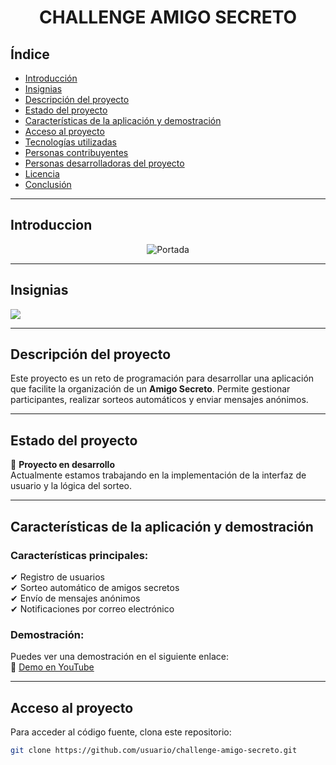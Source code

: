 <h1 align="center">CHALLENGE AMIGO SECRETO</h1>

## Índice

* [Introducción](#introduccion)
* [Insignias](#insignias)
* [Descripción del proyecto](#descripción-del-proyecto)
* [Estado del proyecto](#estado-del-proyecto)
* [Características de la aplicación y demostración](#características-de-la-aplicación-y-demostración)
* [Acceso al proyecto](#acceso-al-proyecto)
* [Tecnologías utilizadas](#tecnologías-utilizadas)
* [Personas contribuyentes](#personas-contribuyentes)
* [Personas desarrolladoras del proyecto](#personas-desarrolladoras-del-proyecto)
* [Licencia](#licencia)
* [Conclusión](#conclusión)

---

## Introduccion
<p align="center">
   <img src="C:\Users\israe\Claro drive\Curso Oracle Alura\Lógica de Programación JavaScript\Challenge Amigo Secreto\challenge-amigo-secreto_esp-main\assets\friend-secret.png" alt="Portada">
</p>



---

## Insignias
<p align="left">
   <img src="https://img.shields.io/badge/STATUS-EN%20DESARROLLO-green">
</p>

---

## Descripción del proyecto

Este proyecto es un reto de programación para desarrollar una aplicación que facilite la organización de un **Amigo Secreto**. Permite gestionar participantes, realizar sorteos automáticos y enviar mensajes anónimos.

---

## Estado del proyecto

🚀 **Proyecto en desarrollo**  
Actualmente estamos trabajando en la implementación de la interfaz de usuario y la lógica del sorteo.

---

## Características de la aplicación y demostración

### Características principales:
✔ Registro de usuarios  
✔ Sorteo automático de amigos secretos  
✔ Envío de mensajes anónimos  
✔ Notificaciones por correo electrónico  

### Demostración:

Puedes ver una demostración en el siguiente enlace:  
🔗 [Demo en YouTube](https://www.youtube.com)

---

## Acceso al proyecto

Para acceder al código fuente, clona este repositorio:

```bash
git clone https://github.com/usuario/challenge-amigo-secreto.git
